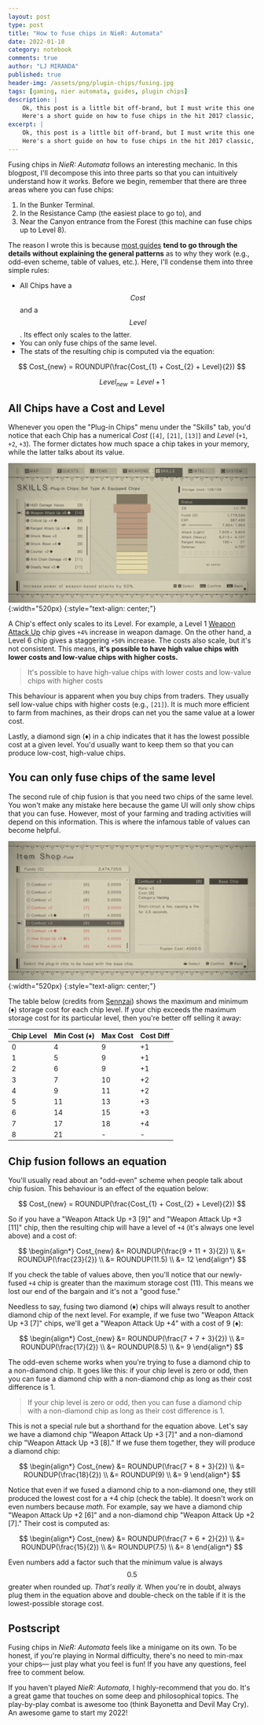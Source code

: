 ```yaml
---
layout: post
type: post
title: "How to fuse chips in NieR: Automata"
date: 2022-01-18
category: notebook
comments: true
author: "LJ MIRANDA"
published: true
header-img: /assets/png/plugin-chips/fusing.jpg
tags: [gaming, nier automata, guides, plugin chips]
description: |
    Ok, this post is a little bit off-brand, but I must write this one down.
    Here's a short guide on how to fuse chips in the hit 2017 classic, NieR: Automata.
excerpt: |
    Ok, this post is a little bit off-brand, but I must write this one down.
    Here's a short guide on how to fuse chips in the hit 2017 classic, NieR: Automata.
---
```


<span class="firstcharacter">F</span>using chips in *NieR: Automata* follows an interesting mechanic. In this
blogpost, I'll decompose this into three parts so that you can intuitively understand how it works. Before we begin,
remember that there are three areas where you can fuse chips:

1. In the Bunker Terminal. 
2. In the Resistance Camp (the easiest place to go to), and
3. <span class="spoiler">Near the Canyon entrance from the Forest (this machine can fuse chips up to Level 8).</span> 

The reason I wrote this is because [most
guides](https://steamcommunity.com/sharedfiles/filedetails/?id=888016219)
**tend to go through the details without explaining the general patterns**
as to why they work (e.g., odd-even scheme, table of values, etc.). Here, I'll
condense them into three simple rules:

- All Chips have a $$Cost$$ and a $$Level$$. Its effect only scales to the latter.
- You can only fuse chips of the same level.
- The stats of the resulting chip is computed via the equation:

$$
Cost_{new} = ROUNDUP(\frac{Cost_{1} + Cost_{2} + Level}{2}) 
$$

$$
Level_{new} = Level + 1
$$


## All Chips have a Cost and Level

Whenever you open the "Plug-in Chips" menu under the "Skills" tab, you'd notice
that each Chip has a numerical *Cost* (`[4]`, `[21]`, `[13]`) and *Level* (`+1`,
`+2`, `+3`). The former dictates how much space a chip takes in your memory,
while the latter talks about its value.

<!-- plugin chips -->
![](/assets/png/plugin-chips/chips.jpg){:width="520px}
{:style="text-align: center;"}


A Chip's effect only scales to its Level. For example, a Level 1 [Weapon Attack
Up](https://nierautomata.wiki.fextralife.com/Weapon+Attack+Up) chip gives `+4%`
increase in weapon damage. On the other hand, a Level 6 chip gives a staggering
`+50%` increase. The costs also scale, but it's not consistent. This means,
**it's possible to have high value chips with lower costs and low-value
chips with higher costs.**

> It's possible to have high-value chips with lower costs and low-value chips
> with higher costs

<!-- levels -->

This behaviour is apparent when you buy chips from traders. They usually sell low-value chips
with higher costs (e.g., `[21]`). It is much more efficient to farm from machines, as their drops
can net you the same value at a lower cost.

<!-- trader -->

Lastly, a diamond sign  (&#9830;) in a chip indicates that it has the
lowest possible cost at a given level. You'd usually want to keep them so that you
can produce low-cost, high-value chips.  

<!-- chips with diamonds -->


## You can only fuse chips of the same level 

The second rule of chip fusion is that you need two chips of the same level. 
You won't make any mistake here because the game UI will only show chips that
you can fuse. However, most of your farming and trading activities will depend
on this information. This is where the infamous table of values can become helpful.

![](/assets/png/plugin-chips/fusing.jpg){:width="520px}
{:style="text-align: center;"}

The table below (credits from [Sennzai](https://steamcommunity.com/id/sennzai))
shows the maximum and minimum (&#9830;) storage cost for each chip level. If
your chip exceeds the maximum storage cost for its particular level, then you're
better off selling it away:

| Chip Level | Min Cost (&#9830;)  | Max Cost | Cost Diff |
|------------|---------------------------------|--------------------------------|-------------------------------|
| 0          | 4                               | 9                              | +1                            |
| 1          | 5                               | 9                              | +1                            |
| 2          | 6                               | 9                              | +1                            |
| 3          | 7                               | 10                             | +2                            |
| 4          | 9                               | 11                             | +2                            |
| 5          | 11                              | 13                             | +3                            |
| 6          | 14                              | 15                             | +3                            |
| 7          | 17                              | 18                             | +4                            |
| 8          | 21                              | -                              | -                             |

## Chip fusion follows an equation

You'll usually read about an "odd-even" scheme when people talk about chip fusion. This
behaviour is an effect of the equation below:

$$
Cost_{new} = ROUNDUP(\frac{Cost_{1} + Cost_{2} + Level}{2}) 
$$

So if you have a "Weapon Attack Up +3 [9]" and "Weapon Attack Up +3 [11]" chip,
then the resulting chip will have a level of `+4` (it's always one level above)
and a cost of:

$$
\begin{align*}
Cost_{new} &= ROUNDUP(\frac{9 + 11 + 3}{2}) \\
           &= ROUNDUP(\frac{23}{2}) \\
           &= ROUNDUP(11.5) \\
           &= 12
\end{align*}
$$

If you check the table of values above, then you'll notice that our newly-fused
`+4` chip is greater than the maximum storage cost (11). This means we lost our
end of the bargain and it's not a "good fuse."

Needless to say, fusing two diamond (&#9830;) chips will always result to
another diamond chip of the next level. For example, if we fuse two "Weapon Attack Up +3 [7]" 
chips, we'll get a "Weapon Attack Up +4" with a cost of 9 (&#9830;):

$$
\begin{align*}
Cost_{new} &= ROUNDUP(\frac{7 + 7 + 3}{2}) \\
           &= ROUNDUP(\frac{17}{2}) \\
           &= ROUNDUP(8.5) \\
           &= 9
\end{align*}
$$

The odd-even scheme works when you're trying to fuse a diamond chip to a non-diamond chip.
It goes like this: if your chip level is zero or odd, then you can fuse a diamond chip with a non-diamond
chip as long as their cost difference is 1. 

> If your chip level is zero or odd, then you can fuse a diamond chip with a non-diamond chip
> as long as their cost difference is 1.

This is not a special rule but a shorthand for the equation above. Let's say we
have a diamond chip "Weapon Attack Up +3 [7]" and a non-diamond chip "Weapon
Attack Up +3 [8]." If we fuse them together, they will produce a diamond chip:

$$
\begin{align*}
Cost_{new} &= ROUNDUP(\frac{7 + 8 + 3}{2}) \\
           &= ROUNDUP(\frac{18}{2}) \\
           &= ROUNDUP(9) \\
           &= 9
\end{align*}
$$

Notice that even if we fused a diamond chip to a non-diamond one, they
still produced the lowest cost for a +4 chip (check the table).  It doesn't
work on even numbers because *math*. For example, say we have a diamond chip "Weapon
Attack Up +2 [6]" and a non-diamond chip "Weapon Attack Up +2 [7]." Their cost
is computed as:

$$
\begin{align*}
Cost_{new} &= ROUNDUP(\frac{7 + 6 + 2}{2}) \\
           &= ROUNDUP(\frac{15}{2}) \\
           &= ROUNDUP(7.5) \\
           &= 8
\end{align*}
$$

Even numbers add a factor such that the minimum value is always $$0.5$$ greater
when rounded up. *That's really it.* When you're in doubt, always plug them in the
equation above and double-check on the table if it is the lowest-possible
storage cost.

## Postscript

Fusing chips in *NieR: Automata* feels like a minigame on its own. To be
honest, if you're playing in Normal difficulty, there's no need to min-max your
chips&mdash; just play what you feel is fun! If you have any questions, feel
free to comment below.

If you haven't played *NieR: Automata*, I highly-recommend that you do. It's a
great game that touches on some deep and philosophical topics. The play-by-play
combat is awesome too (think Bayonetta and Devil May Cry). An awesome game to
start my 2022!
